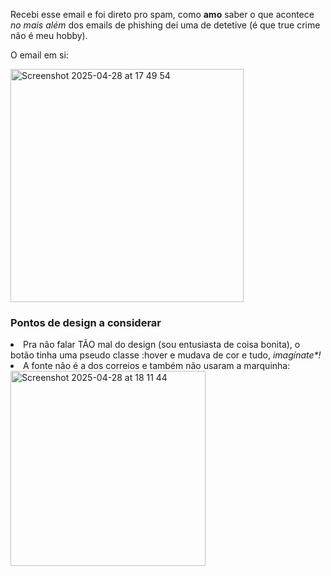Recebi esse email e foi direto pro spam, como **amo** saber o que acontece *no mais além* dos emails de phishing dei uma de detetive (é que true crime não é meu hobby).


O email em si:


<img width="373" alt="Screenshot 2025-04-28 at 17 49 54" src="https://github.com/user-attachments/assets/6f954cc9-8bb9-430c-a566-9dacff5a7eee" />


<h3>Pontos de design a considerar</h3>


<li>Pra não falar TÃO mal do design (sou entusiasta de coisa bonita), o botão tinha uma pseudo classe :hover e mudava de cor e tudo, <i>imagínate*!</i></li>

<li>A fonte não é a dos correios e também não usaram a marquinha:</li>

<img width="312" alt="Screenshot 2025-04-28 at 18 11 44" src="https://github.com/user-attachments/assets/491ec541-d784-4417-8288-4f631f4fd8f6" />














